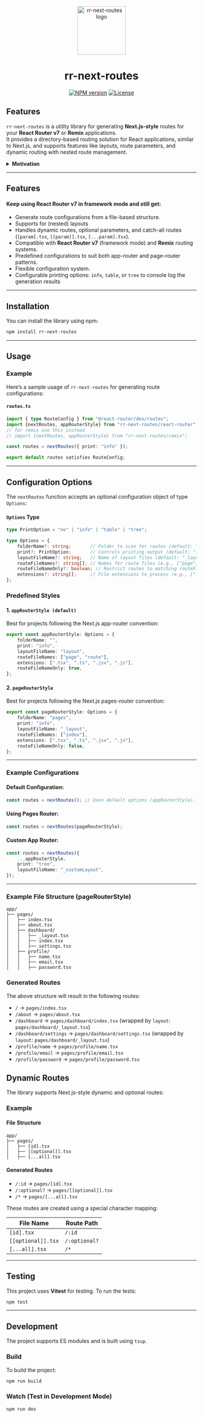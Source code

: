 
<div align="center">
    <picture>
      <source media="(prefers-color-scheme: dark)" srcset="https://raw.githubusercontent.com/vniehues/rr-next-routes/main/assets/rr-next-routes-dark.svg">
      <img alt="rr-next-routes logo" src="https://raw.githubusercontent.com/vniehues/rr-next-routes/main/assets/rr-next-routes-light.svg" height="128">
    </picture>
  <h1>rr-next-routes</h1>

<a href="https://www.npmjs.com/package/rr-next-routes"><img alt="NPM version" src="https://img.shields.io/npm/v/rr-next-routes?style=for-the-badge"></a>
<a href="https://github.com/vniehues/rr-next-routes/blob/main/license.md"><img alt="License" src="https://img.shields.io/npm/l/rr-next-routes?style=for-the-badge"></a>
</div>

## Features
`rr-next-routes` is a utility library for generating **Next.js-style** routes for your **React Router v7** or **Remix** applications.    
It provides a directory-based routing solution for React applications, similar to Next.js, and supports features like layouts, route parameters, and dynamic routing with nested route management.

<details>
<summary><b>Motivation</b></summary>

<br>
I really enjoy using file-based (directory-based) routing when working with next.js
<br>

While there are different solutions like [generouted](https://github.com/oedotme/generouted), most of them require you to modify multiple files and some even bring their own routing.   
**rr-next-routes** is a simple drop in solution for project using [remix](https://remix.run) or [react-router v7](https://reactrouter.com/home) in framework mode.   
you can even still use the [manual routing](https://reactrouter.com/start/framework/routing) to add more routes to your liking while **rr-next-routes** takes care of the pages dir:

#### **`routes.ts`**
``` typescript
import {route, type RouteConfig} from "@react-router/dev/routes";
import {nextRoutes, appRouterStyle} from "rr-next-routes/react-router";
//import {nextRoutes, appRouterStyle} from "rr-next-routes/remix";

const autoRoutes = nextRoutes({
    ...appRouterStyle,
    print: "tree",
});

export default [
    ...autoRoutes,
    route("some/path", "./some/file.tsx"),
] satisfies RouteConfig;
```
</details>

---

## Features
#### Keep using **React Router v7** in framework mode and still get: 
- Generate route configurations from a file-based structure.
- Supports for (nested) layouts
- Handles dynamic routes, optional parameters, and catch-all routes (`[param].tsx`, `[[param]].tsx`, `[...param].tsx`).
- Compatible with **React Router v7** (framework mode) and **Remix** routing systems.
- Predefined configurations to suit both app-router and page-router patterns.
- Flexible configuration system.
- Configurable printing options: `info`, `table`, or `tree` to console log the generation results

---

## Installation
You can install the library using npm:
``` bash
npm install rr-next-routes
```

---

## Usage
### Example
Here’s a sample usage of `rr-next-routes` for generating route configurations:
#### **`routes.ts`**
``` typescript
import { type RouteConfig } from "@react-router/dev/routes";
import {nextRoutes, appRouterStyle} from "rr-next-routes/react-router";
// for remix use this instead
// import {nextRoutes, appRouterStyle} from "rr-next-routes/remix";

const routes = nextRoutes({ print: "info" });

export default routes satisfies RouteConfig;
```

---

## Configuration Options

The `nextRoutes` function accepts an optional configuration object of type `Options`:

#### `Options` Type
```typescript
type PrintOption = "no" | "info" | "table" | "tree";

type Options = {
    folderName?: string;       // Folder to scan for routes (default: "pages").
    print?: PrintOption;       // Controls printing output (default: "info").
    layoutFileName?: string;   // Name of layout files (default: "_layout").
    routeFileNames?: string[]; // Names for route files (e.g., ["page", "index"]).
    routeFileNameOnly?: boolean; // Restrict routes to matching routeFileNames.
    extensions?: string[];     // File extensions to process (e.g., [".tsx", ".ts"]).
};
```

### Predefined Styles

#### 1. `appRouterStyle (default)`
Best for projects following the Next.js app-router convention:

```typescript
export const appRouterStyle: Options = {
    folderName: "",
    print: "info",
    layoutFileName: "layout",
    routeFileNames: ["page", "route"],
    extensions: [".tsx", ".ts", ".jsx", ".js"],
    routeFileNameOnly: true,
};
```

#### 2. `pageRouterStyle`
Best for projects following the Next.js pages-router convention:

```typescript
export const pageRouterStyle: Options = {
    folderName: "pages",
    print: "info",
    layoutFileName: "_layout",
    routeFileNames: ["index"],
    extensions: [".tsx", ".ts", ".jsx", ".js"],
    routeFileNameOnly: false,
};
```

---

### Example Configurations

#### Default Configuration:
```typescript
const routes = nextRoutes(); // Uses default options (appRouterStyle).
```

#### Using Pages Router:
```typescript
const routes = nextRoutes(pageRouterStyle);
```
#### Custom App Router:
```typescript
const routes = nextRoutes({
    ...appRouterStyle,
    print: "tree",
    layoutFileName: "_customLayout",
});
```

---

### Example File Structure (pageRouterStyle)
``` 
app/
├── pages/
│   ├── index.tsx
│   ├── about.tsx
│   ├── dashboard/
│   │   ├── _layout.tsx
│   │   ├── index.tsx
│   │   ├── settings.tsx
│   ├── profile/
│   │   ├── name.tsx
│   │   ├── email.tsx
│   │   ├── password.tsx
```
### Generated Routes
The above structure will result in the following routes:
- `/` → `pages/index.tsx`
- `/about` → `pages/about.tsx`
- `/dashboard` → `pages/dashboard/index.tsx` (wrapped by `layout`: `pages/dashboard/_layout.tsx`)
- `/dashboard/settings` → `pages/dashboard/settings.tsx` (wrapped by `layout`: `pages/dashboard/_layout.tsx`)
- `/profile/name` → `pages/profile/name.tsx`
- `/profile/email` → `pages/profile/email.tsx`
- `/profile/password` → `pages/profile/password.tsx`

## Dynamic Routes
The library supports Next.js-style dynamic and optional routes:
### Example
#### File Structure
``` 
app/
├── pages/
│   ├── [id].tsx
│   ├── [[optional]].tsx
│   ├── [...all].tsx
```
#### Generated Routes
- `/:id` → `pages/[id].tsx`
- `/:optional?` → `pages/[[optional]].tsx`
- `/*` → `pages/[...all].tsx`

These routes are created using a special character mapping:

| File Name | Route Path |
| --- | --- |
| `[id].tsx` | `/:id` |
| `[[optional]].tsx` | `/:optional?` |
| `[...all].tsx` | `/*` |


---
## Testing
This project uses **Vitest** for testing. To run the tests:
``` bash
npm test
```

---

## Development
The project supports ES modules and is built using `tsup`.
### Build
To build the project:
``` bash
npm run build
```
### Watch (Test in Development Mode)
``` bash
npm run dev
```

